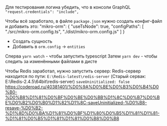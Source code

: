 <!-- УРОК: https://www.youtube.com/watch?v=I6ypD7qv3Z8&ab_channel=BenAwad -->
<!-- РЕПОЗИТОРИЙ: https://github.com/benawad/lireddit -->
<!-- ОСТАНОВИЛСЯ: 1:58:30, Логин, редис. https://youtu.be/I6ypD7qv3Z8?t=7114 -->

<!-- GRAPH_QL -->
Для тестирования логина убедить, что в консоли GraphQL `"request.credentials": "include",`

<!-- MICRO_ORM -->
Чтобы всё заработало, в файле `package.json` нужно создать конфиг-файл и добавить это:
"mikro-orm": {
  "useTsNode": true,
  "configPaths": [
    "./src/mikro-orm.config.ts",
    "./dist/mikro-orm.config.js"
  ]
}

<!-- Чтобы сделать миграцию -->
- Создать сущность
- Добавить в `orm.config` -> `entities`

<!-- ЗАПУСК -->
Сперва `yarn watch` - чтобы запустить typescript
Затем `yarn dev` - чтобы следить за изменёнными файлами в дисте

<!-- REDIS -->
Чтобы Redis заработал, нужно запустить сервер:
Redis-сервер находится по пути: `E:\Redis-latest\redis-server` (Старый сервак: E:\Redis-2.4.5\64bit\redis-server)
`saveUninitialized: false`
https://coderoad.ru/40381401/%D0%9A%D0%BE%D0%B3%D0%B4%D0%B0-%D0%B8%D1%81%D0%BF%D0%BE%D0%BB%D1%8C%D0%B7%D0%BE%D0%B2%D0%B0%D1%82%D1%8C-saveUninitialized-%D0%B8-resave-%D0%B2-%D1%8D%D0%BA%D1%81%D0%BF%D1%80%D0%B5%D1%81%D1%81-%D1%81%D0%B5%D1%81%D1%81%D0%B8%D0%B8

